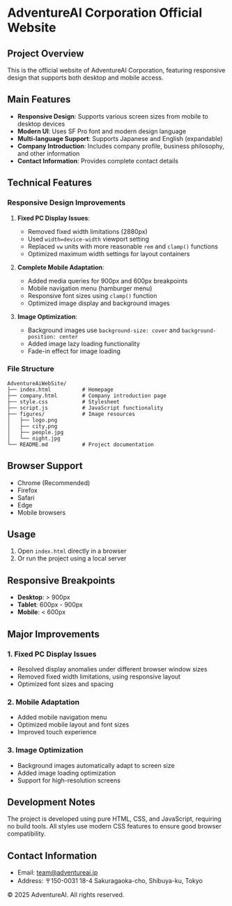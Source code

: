 # AdventureAI Corporation Official Website

## Project Overview

This is the official website of AdventureAI Corporation, featuring responsive design that supports both desktop and mobile access.

## Main Features

- **Responsive Design**: Supports various screen sizes from mobile to desktop devices
- **Modern UI**: Uses SF Pro font and modern design language
- **Multi-language Support**: Supports Japanese and English (expandable)
- **Company Introduction**: Includes company profile, business philosophy, and other information
- **Contact Information**: Provides complete contact details

## Technical Features

### Responsive Design Improvements

1. **Fixed PC Display Issues**:
   - Removed fixed width limitations (2880px)
   - Used `width=device-width` viewport setting
   - Replaced `vw` units with more reasonable `rem` and `clamp()` functions
   - Optimized maximum width settings for layout containers

2. **Complete Mobile Adaptation**:
   - Added media queries for 900px and 600px breakpoints
   - Mobile navigation menu (hamburger menu)
   - Responsive font sizes using `clamp()` function
   - Optimized image display and background images

3. **Image Optimization**:
   - Background images use `background-size: cover` and `background-position: center`
   - Added image lazy loading functionality
   - Fade-in effect for image loading

### File Structure

```
AdventureAiWebSite/
├── index.html          # Homepage
├── company.html        # Company introduction page
├── style.css           # Stylesheet
├── script.js           # JavaScript functionality
├── figures/            # Image resources
│   ├── logo.png
│   ├── city.png
│   ├── people.jpg
│   └── night.jpg
└── README.md           # Project documentation
```

## Browser Support

- Chrome (Recommended)
- Firefox
- Safari
- Edge
- Mobile browsers

## Usage

1. Open `index.html` directly in a browser
2. Or run the project using a local server

## Responsive Breakpoints

- **Desktop**: > 900px
- **Tablet**: 600px - 900px
- **Mobile**: < 600px

## Major Improvements

### 1. Fixed PC Display Issues
- Resolved display anomalies under different browser window sizes
- Removed fixed width limitations, using responsive layout
- Optimized font sizes and spacing

### 2. Mobile Adaptation
- Added mobile navigation menu
- Optimized mobile layout and font sizes
- Improved touch experience

### 3. Image Optimization
- Background images automatically adapt to screen size
- Added image loading optimization
- Support for high-resolution screens

## Development Notes

The project is developed using pure HTML, CSS, and JavaScript, requiring no build tools. All styles use modern CSS features to ensure good browser compatibility.

## Contact Information

- Email: team@adventureai.jp
- Address: 〒150-0031 18-4 Sakuragaoka-cho, Shibuya-ku, Tokyo

© 2025 AdventureAI. All rights reserved.
